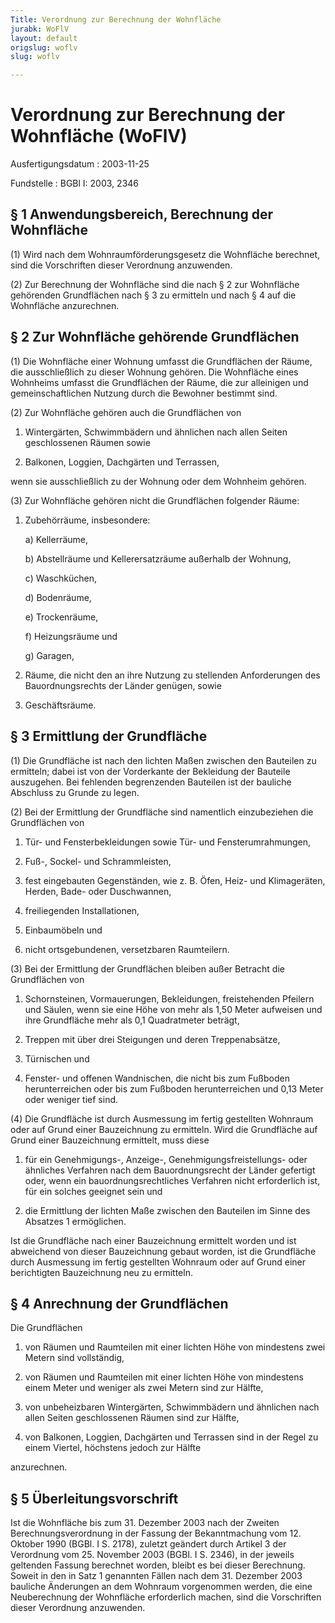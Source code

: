 ```yaml
---
Title: Verordnung zur Berechnung der Wohnfläche
jurabk: WoFlV
layout: default
origslug: woflv
slug: woflv

---
```


# Verordnung zur Berechnung der Wohnfläche (WoFlV)

Ausfertigungsdatum
:   2003-11-25

Fundstelle
:   BGBl I: 2003, 2346

## § 1 Anwendungsbereich, Berechnung der Wohnfläche

(1) Wird nach dem Wohnraumförderungsgesetz die Wohnfläche berechnet,
sind die Vorschriften dieser Verordnung anzuwenden.

(2) Zur Berechnung der Wohnfläche sind die nach § 2 zur Wohnfläche
gehörenden Grundflächen nach § 3 zu ermitteln und nach § 4 auf die
Wohnfläche anzurechnen.

## § 2 Zur Wohnfläche gehörende Grundflächen

(1) Die Wohnfläche einer Wohnung umfasst die Grundflächen der Räume,
die ausschließlich zu dieser Wohnung gehören. Die Wohnfläche eines
Wohnheims umfasst die Grundflächen der Räume, die zur alleinigen und
gemeinschaftlichen Nutzung durch die Bewohner bestimmt sind.

(2) Zur Wohnfläche gehören auch die Grundflächen von

1.  Wintergärten, Schwimmbädern und ähnlichen nach allen Seiten
    geschlossenen Räumen sowie


2.  Balkonen, Loggien, Dachgärten und Terrassen,



wenn sie ausschließlich zu der Wohnung oder dem Wohnheim gehören.

(3) Zur Wohnfläche gehören nicht die Grundflächen folgender Räume:

1.  Zubehörräume, insbesondere:

    a)  Kellerräume,


    b)  Abstellräume und Kellerersatzräume außerhalb der Wohnung,


    c)  Waschküchen,


    d)  Bodenräume,


    e)  Trockenräume,


    f)  Heizungsräume und


    g)  Garagen,





2.  Räume, die nicht den an ihre Nutzung zu stellenden Anforderungen des
    Bauordnungsrechts der Länder genügen, sowie


3.  Geschäftsräume.

## § 3 Ermittlung der Grundfläche

(1) Die Grundfläche ist nach den lichten Maßen zwischen den Bauteilen
zu ermitteln; dabei ist von der Vorderkante der Bekleidung der
Bauteile auszugehen. Bei fehlenden begrenzenden Bauteilen ist der
bauliche Abschluss zu Grunde zu legen.

(2) Bei der Ermittlung der Grundfläche sind namentlich einzubeziehen
die Grundflächen von

1.  Tür- und Fensterbekleidungen sowie Tür- und Fensterumrahmungen,


2.  Fuß-, Sockel- und Schrammleisten,


3.  fest eingebauten Gegenständen, wie z. B. Öfen, Heiz- und Klimageräten,
    Herden, Bade- oder Duschwannen,


4.  freiliegenden Installationen,


5.  Einbaumöbeln und


6.  nicht ortsgebundenen, versetzbaren Raumteilern.




(3) Bei der Ermittlung der Grundflächen bleiben außer Betracht die
Grundflächen von

1.  Schornsteinen, Vormauerungen, Bekleidungen, freistehenden Pfeilern und
    Säulen, wenn sie eine Höhe von mehr als 1,50 Meter aufweisen und ihre
    Grundfläche mehr als 0,1 Quadratmeter beträgt,


2.  Treppen mit über drei Steigungen und deren Treppenabsätze,


3.  Türnischen und


4.  Fenster- und offenen Wandnischen, die nicht bis zum Fußboden
    herunterreichen oder bis zum Fußboden herunterreichen und 0,13 Meter
    oder weniger tief sind.




(4) Die Grundfläche ist durch Ausmessung im fertig gestellten Wohnraum
oder auf Grund einer Bauzeichnung zu ermitteln. Wird die Grundfläche
auf Grund einer Bauzeichnung ermittelt, muss diese

1.  für ein Genehmigungs-, Anzeige-, Genehmigungsfreistellungs- oder
    ähnliches Verfahren nach dem Bauordnungsrecht der Länder gefertigt
    oder, wenn ein bauordnungsrechtliches Verfahren nicht erforderlich
    ist, für ein solches geeignet sein und


2.  die Ermittlung der lichten Maße zwischen den Bauteilen im Sinne des
    Absatzes 1 ermöglichen.



Ist die Grundfläche nach einer Bauzeichnung ermittelt worden und ist
abweichend von dieser Bauzeichnung gebaut worden, ist die Grundfläche
durch Ausmessung im fertig gestellten Wohnraum oder auf Grund einer
berichtigten Bauzeichnung neu zu ermitteln.

## § 4 Anrechnung der Grundflächen

Die Grundflächen

1.  von Räumen und Raumteilen mit einer lichten Höhe von mindestens zwei
    Metern sind vollständig,


2.  von Räumen und Raumteilen mit einer lichten Höhe von mindestens einem
    Meter und weniger als zwei Metern sind zur Hälfte,


3.  von unbeheizbaren Wintergärten, Schwimmbädern und ähnlichen nach allen
    Seiten geschlossenen Räumen sind zur Hälfte,


4.  von Balkonen, Loggien, Dachgärten und Terrassen sind in der Regel zu
    einem Viertel, höchstens jedoch zur Hälfte




anzurechnen.

## § 5 Überleitungsvorschrift

Ist die Wohnfläche bis zum 31. Dezember 2003 nach der Zweiten
Berechnungsverordnung in der Fassung der Bekanntmachung vom 12.
Oktober 1990 (BGBl. I S. 2178), zuletzt geändert durch Artikel 3 der
Verordnung vom 25. November 2003 (BGBl. I S. 2346), in der jeweils
geltenden Fassung berechnet worden, bleibt es bei dieser Berechnung.
Soweit in den in Satz 1 genannten Fällen nach dem 31. Dezember 2003
bauliche Änderungen an dem Wohnraum vorgenommen werden, die eine
Neuberechnung der Wohnfläche erforderlich machen, sind die
Vorschriften dieser Verordnung anzuwenden.

